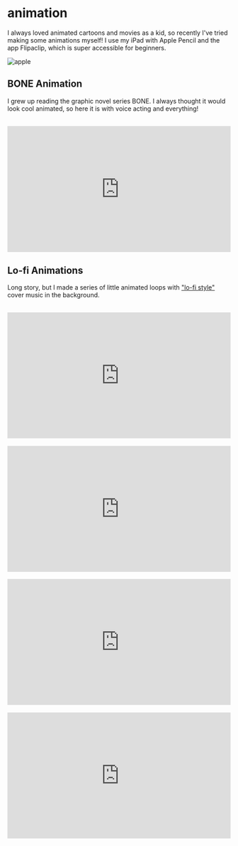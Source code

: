 animation
===
I always loved animated cartoons and movies as a kid, so recently I've tried making some animations myself! I use my iPad with Apple Pencil and the app Flipaclip, which is super accessible for beginners. 

![apple](https://user-images.githubusercontent.com/49330502/151736520-f1180456-5006-477c-be68-c05c42f9d732.gif)

BONE Animation
-----
I grew up reading the graphic novel series BONE. I always thought it would look cool animated, so here it is with voice acting and everything!

<br>
<div style="position:relative;padding-bottom:56.25%;"> <!-- 16:9 Ratio Babyyyy -->
<iframe style="width:100%;height:100%;position:absolute;left:0px;top:0px;" src="https://www.youtube.com/embed/tAeu9WFk9_s" title="YouTube video player" frameborder="0" allow="accelerometer; autoplay; clipboard-write; encrypted-media; gyroscope; picture-in-picture" allowfullscreen=""></iframe>
</div>


Lo-fi Animations
------
Long story, but I made a series of little animated loops with ["lo-fi style"](https://youtu.be/5qap5aO4i9A) cover music in the background. 

<br>
<div style="position:relative;padding-bottom:56.25%;"> <!-- 16:9 Ratio Babyyyy -->
<iframe style="width:100%;height:100%;position:absolute;left:0px;top:0px;" src="https://www.youtube.com/embed/ArmrFbAGf6U" title="YouTube video player" frameborder="0" allow="accelerometer; autoplay; clipboard-write; encrypted-media; gyroscope; picture-in-picture" allowfullscreen=""></iframe>
</div>
<br>
<div style="position:relative;padding-bottom:56.25%;"> <!-- 16:9 Ratio Babyyyy -->
<iframe style="width:100%;height:100%;position:absolute;left:0px;top:0px;" src="https://www.youtube.com/embed/tMeOPC8gaXU" title="YouTube video player" frameborder="0" allow="accelerometer; autoplay; clipboard-write; encrypted-media; gyroscope; picture-in-picture" allowfullscreen=""></iframe>
</div>
<br>
<div style="position:relative;padding-bottom:56.25%;"> <!-- 16:9 Ratio Babyyyy -->
<iframe style="width:100%;height:100%;position:absolute;left:0px;top:0px;" src="https://www.youtube.com/embed/gpEFxTyMBM4" title="YouTube video player" frameborder="0" allow="accelerometer; autoplay; clipboard-write; encrypted-media; gyroscope; picture-in-picture" allowfullscreen=""></iframe>
</div>
<br>
<div style="position:relative;padding-bottom:56.25%;"> <!-- 16:9 Ratio Babyyyy -->
<iframe style="width:100%;height:100%;position:absolute;left:0px;top:0px;" src="https://www.youtube.com/embed/MBakbRJ-64A" title="YouTube video player" frameborder="0" allow="accelerometer; autoplay; clipboard-write; encrypted-media; gyroscope; picture-in-picture" allowfullscreen=""></iframe>
</div>
